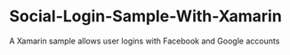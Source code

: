 # Social-Login-Sample-With-Xamarin
A Xamarin sample allows user logins with Facebook and Google accounts
